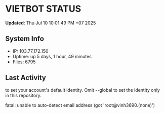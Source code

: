 # VIETBOT STATUS
**Updated**: Thu Jul 10 10:01:49 PM +07 2025

## System Info
- IP: 103.77.172.150
- Uptime: up 5 days, 1 hour, 49 minutes
- Files: 6795

## Last Activity

to set your account's default identity.
Omit --global to set the identity only in this repository.

fatal: unable to auto-detect email address (got 'root@vinh3690.(none)')
